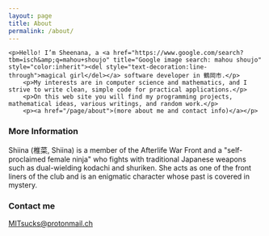 ```yaml
---
layout: page
title: About
permalink: /about/
---
```


    <p>Hello! I’m Sheenana, a <a href="https://www.google.com/search?tbm=isch&amp;q=mahou+shoujo" title="Google image search: mahou shoujo" style="color:inherit"><del style="text-decoration:line-through">magical girl</del></a> software developer in 鶴岡市.</p>
		<p>My interests are in computer science and mathematics, and I strive to write clean, simple code for practical applications.</p>
		<p>On this web site you will find my programming projects, mathematical ideas, various writings, and random work.</p>
		<p><a href="/page/about">(more about me and contact info)</a></p>

### More Information

Shiina (椎菜, Shiina) is a member of the Afterlife War Front and a "self-proclaimed female ninja" who fights with traditional Japanese weapons such as dual-wielding kodachi and shuriken. She acts as one of the front liners of the club and is an enigmatic character whose past is covered in mystery.

### Contact me

[MITsucks@protonmail.ch](mailto:MITsucks@protonmail.ch)
